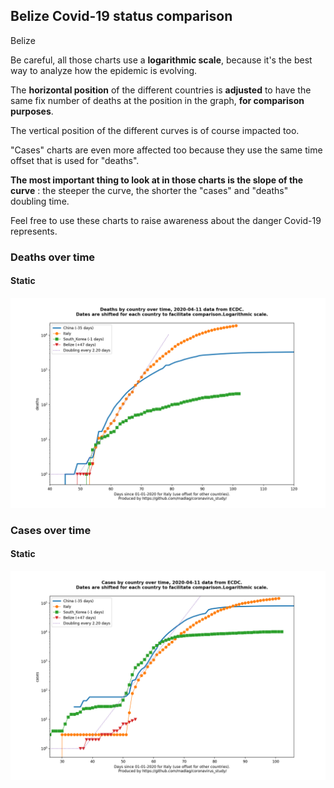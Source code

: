 ## Belize Covid-19 status comparison 

Belize



Be careful, all those charts use a **logarithmic scale**, because it's the best way to analyze how the epidemic is evolving.
 
The **horizontal position** of the different countries is **adjusted** to have the same fix number of deaths at the position in the graph, **for comparison purposes**.

The vertical position of the different curves is of course impacted too.

"Cases" charts are even more affected too because they use the same time offset that is used for "deaths".

**The most important thing to look at in those charts is the slope of the curve** : the steeper the curve, the shorter the "cases" and "deaths" doubling time.

Feel free to use these charts to raise awareness about the danger Covid-19 represents. 


 
### Deaths over time
 
#### Static
![Belize covid-19 deaths static chart](https://raw.githubusercontent.com/madlag/coronavirus_study/master/notebooks/graphs/2020-04-11/countries/Belize/2020-04-11_Belize_deaths.png "Belize covid-19 deaths static chart")   

 
### Cases over time
 
#### Static
![Belize covid-19 cases static chart](https://raw.githubusercontent.com/madlag/coronavirus_study/master/notebooks/graphs/2020-04-11/countries/Belize/2020-04-11_Belize_cases.png "Belize covid-19 cases static chart")   

